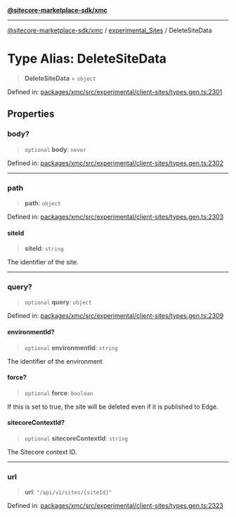 [**@sitecore-marketplace-sdk/xmc**](../../../../README.md)

***

[@sitecore-marketplace-sdk/xmc](../../../../README.md) / [experimental\_Sites](../README.md) / DeleteSiteData

# Type Alias: DeleteSiteData

> **DeleteSiteData** = `object`

Defined in: [packages/xmc/src/experimental/client-sites/types.gen.ts:2301](https://github.com/Sitecore/marketplace-sdk/blob/main/packages/xmc/src/experimental/client-sites/types.gen.ts#L2301)

## Properties

### body?

> `optional` **body**: `never`

Defined in: [packages/xmc/src/experimental/client-sites/types.gen.ts:2302](https://github.com/Sitecore/marketplace-sdk/blob/main/packages/xmc/src/experimental/client-sites/types.gen.ts#L2302)

***

### path

> **path**: `object`

Defined in: [packages/xmc/src/experimental/client-sites/types.gen.ts:2303](https://github.com/Sitecore/marketplace-sdk/blob/main/packages/xmc/src/experimental/client-sites/types.gen.ts#L2303)

#### siteId

> **siteId**: `string`

The identifier of the site.

***

### query?

> `optional` **query**: `object`

Defined in: [packages/xmc/src/experimental/client-sites/types.gen.ts:2309](https://github.com/Sitecore/marketplace-sdk/blob/main/packages/xmc/src/experimental/client-sites/types.gen.ts#L2309)

#### environmentId?

> `optional` **environmentId**: `string`

The identifier of the environment

#### force?

> `optional` **force**: `boolean`

If this is set to true, the site will be deleted even if it is published to Edge.

#### sitecoreContextId?

> `optional` **sitecoreContextId**: `string`

The Sitecore context ID.

***

### url

> **url**: `"/api/v1/sites/{siteId}"`

Defined in: [packages/xmc/src/experimental/client-sites/types.gen.ts:2323](https://github.com/Sitecore/marketplace-sdk/blob/main/packages/xmc/src/experimental/client-sites/types.gen.ts#L2323)
